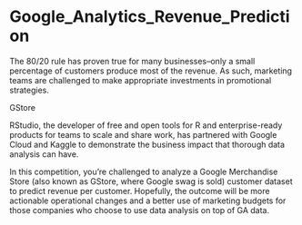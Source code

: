 # Google_Analytics_Revenue_Prediction


The 80/20 rule has proven true for many businesses–only a small percentage of customers produce most of the revenue. As such, marketing teams are challenged to make appropriate investments in promotional strategies.

GStore

RStudio, the developer of free and open tools for R and enterprise-ready products for teams to scale and share work, has partnered with Google Cloud and Kaggle to demonstrate the business impact that thorough data analysis can have.

In this competition, you’re challenged to analyze a Google Merchandise Store (also known as GStore, where Google swag is sold) customer dataset to predict revenue per customer. Hopefully, the outcome will be more actionable operational changes and a better use of marketing budgets for those companies who choose to use data analysis on top of GA data.
